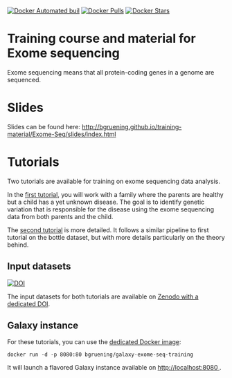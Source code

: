 [![Docker Automated buil](https://img.shields.io/docker/automated/bgruening/galaxy-training-exome-seq.svg?maxAge=2592000)](https://hub.docker.com/r/bgruening/galaxy-training-exome-seq/)
[![Docker Pulls](https://img.shields.io/docker/pulls/bgruening/galaxy-training-exome-seq.svg?maxAge=2592000)](https://hub.docker.com/r/bgruening/galaxy-training-exome-seq/)
[![Docker Stars](https://img.shields.io/docker/stars/bgruening/galaxy-training-exome-seq.svg?maxAge=2592000)](https://hub.docker.com/r/bgruening/galaxy-training-exome-seq/)

Training course and material for Exome sequencing
====

Exome sequencing means that all protein-coding genes in a genome are sequenced.

# Slides

Slides can be found here: http://bgruening.github.io/training-material/Exome-Seq/slides/index.html

# Tutorials

Two tutorials are available for training on exome sequencing data analysis.

In the [first tutorial](tutorials/Exome-Seq.md), you will work with a family
where the parents are healthy but a child has a yet unknown disease. The goal is
to identify genetic variation that is responsible for the disease using the exome
sequencing data from both parents and the child.

The [second tutorial](tutorials/Diploid-variant-calling.md) is more detailed. It
follows a similar pipeline to first tutorial on the bottle dataset, but with
more details particularly on the theory behind.

## Input datasets

[![DOI](https://zenodo.org/badge/doi/10.5281/zenodo.60520.svg)](http://dx.doi.org/10.5281/zenodo.60520)

The input datasets for both tutorials are available on
[Zenodo with a dedicated DOI](http://dx.doi.org/10.5281/zenodo.60520).

## Galaxy instance

For these tutorials, you can use the [dedicated Docker image](docker/README.md):

```
docker run -d -p 8080:80 bgruening/galaxy-exome-seq-training
```

It will launch a flavored Galaxy instance available on
[http://localhost:8080 ](http://localhost:8080).
